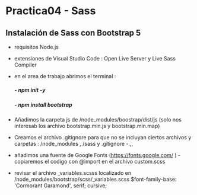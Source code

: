 # Practica04 - Sass

## Instalación de Sass con Bootstrap 5

- requisitos Node.js
- extensiones de Visual Studio Code : Open Live Server y Live Sass Compiler

- en el area de trabajo abrimos el terminal :

  ##### - npm init -y

  ##### - npm install bootstrap

- Añadimos la carpeta js de /node_modules/boostrap/dist/js
  (solo nos interesab los archivo bootstrap.min.js y bootstrap.min.map)
- Creamos el archivo .gitignore para que no se incluyan ciertos archivos y carpetas : /node_modules , /sass y .gitignore
  -.,,

- añadimos una fuente de Google Fonts (https://fonts.google.com/ ) - copiaremos el codigo con @import en el archivo custom.scss
- revisar el archivo \_variables.scsss localizado en /node_modules/bootstrap/scss/\_variables.scss
  $font-family-base: 'Cormorant Garamond', serif; cursive;
